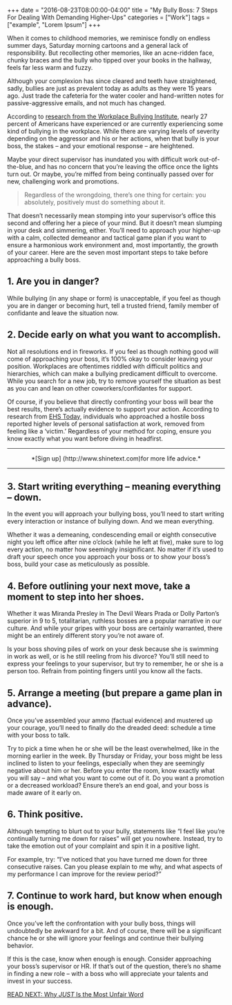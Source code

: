 +++
  date = "2016-08-23T08:00:00-04:00"
  title = "My Bully Boss: 7 Steps For Dealing With Demanding Higher-Ups"
  categories = ["Work"]
  tags = ["example", "Lorem Ipsum"]
+++



<span class="dropcap">W</span>hen it comes to childhood memories, we reminisce fondly on endless summer days, Saturday morning cartoons and a general lack of responsibility. But recollecting other memories, like an acne-ridden face, chunky braces and the bully who tipped over your books in the hallway, feels far less warm and fuzzy.

Although your complexion has since cleared and teeth have straightened, sadly, bullies are just as prevalent today as adults as they were 15 years ago. Just trade the cafeteria for the water cooler and hand-written notes for passive-aggressive emails, and not much has changed.

According to <a href="www.workplacebullying.org/wbiresearch/wbi-2014-us-survey/" target="_blank">research from the Workplace Bullying Institute</a>, nearly 27 percent of Americans have experienced or are currently experiencing some kind of bullying in the workplace. While there are varying levels of severity depending on the aggressor and his or her actions, when that bully is your boss, the stakes – and your emotional response – are heightened.

Maybe your direct supervisor has inundated you with difficult work out-of-the-blue, and has no concern that you’re leaving the office once the lights turn out. Or maybe, you’re miffed from being continually passed over for new, challenging work and promotions.

> Regardless of the wrongdoing, there’s one thing for certain: you absolutely, positively must do something about it.

That doesn’t necessarily mean stomping into your supervisor’s office this second and offering her a piece of your mind. But it doesn’t mean slumping in your desk and simmering, either. You’ll need to approach your higher-up with a calm, collected demeanor and tactical game plan if you want to ensure a harmonious work environment and, most importantly, the growth of your career.
Here are the seven most important steps to take before approaching a bully boss.

## 1. Are you in danger?

While bullying (in any shape or form) is unacceptable, if you feel as though you are in danger or becoming hurt, tell a trusted friend, family member of confidante and leave the situation now.

## 2. Decide early on what you want to accomplish.

Not all resolutions end in fireworks. If you feel as though nothing good will come of approaching your boss, it’s 100% okay to consider leaving your position. Workplaces are oftentimes riddled with difficult politics and hierarchies, which can make a bullying predicament difficult to overcome. While you search for a new job, try to remove yourself the situation as best as you can and lean on other coworkers/confidantes for support.

Of course, if you believe that directly confronting your boss will bear the best results, there’s actually evidence to support your action. According to research from [EHS Today](http://ehstoday.com/health/when-bosses-are-bullies-fight-back), individuals who approached a hostile boss reported higher levels of personal satisfaction at work, removed from feeling like a ‘victim.’
Regardless of your method for coping, ensure you know exactly what you want before diving in headfirst.

---

<center>*[Sign up] (http://www.shinetext.com)for more life advice.* </center>

---


## 3. Start writing everything – meaning everything – down.

In the event you will approach your bullying boss, you’ll need to start writing every interaction or instance of bullying down. And we mean everything.

Whether it was a demeaning, condescending email or eighth consecutive night you left office after nine o’clock (while he left at five), make sure to log every action, no matter how seemingly insignificant.
No matter if it’s used to draft your speech once you approach your boss or to show your boss’s boss, build your case as meticulously as possible.

## 4. Before outlining your next move, take a moment to step into her shoes.

Whether it was Miranda Presley in The Devil Wears Prada or Dolly Parton’s superior in 9 to 5, totalitarian, ruthless bosses are a popular narrative in our culture. And while your gripes with your boss are certainly warranted, there might be an entirely different story you’re not aware of.

Is your boss shoving piles of work on your desk because she is swimming in work as well, or is he still reeling from his divorce? You’ll still need to express your feelings to your supervisor, but try to remember, he or she is a person too. Refrain from pointing fingers until you know all the facts.

## 5. Arrange a meeting (but prepare a game plan in advance).

Once you’ve assembled your ammo (factual evidence) and mustered up your courage, you’ll need to finally do the dreaded deed: schedule a time with your boss to talk.

Try to pick a time when he or she will be the least overwhelmed, like in the morning earlier in the week. By Thursday or Friday, your boss might be less inclined to listen to your feelings, especially when they are seemingly negative about him or her.
Before you enter the room, know exactly what you will say – and what you want to come out of it. Do you want a promotion or a decreased workload? Ensure there’s an end goal, and your boss is made aware of it early on.

## 6. Think positive.

Although tempting to blurt out to your bully, statements like “I feel like you’re continually turning me down for raises” will get you nowhere. Instead, try to take the emotion out of your complaint and spin it in a positive light.

For example, try: “I’ve noticed that you have turned me down for three consecutive raises. Can you please explain to me why, and what aspects of my performance I can improve for the review period?”

## 7. Continue to work hard, but know when enough is enough.

Once you’ve left the confrontation with your bully boss, things will undoubtedly be awkward for a bit. And of course, there will be a significant chance he or she will ignore your feelings and continue their bullying behavior.

If this is the case, know when enough is enough. Consider approaching your boss’s supervisor or HR. If that’s out of the question, there’s no shame in finding a new role – with a boss who will appreciate your talents and invest in your success.

[READ NEXT: Why *JUST* Is the Most Unfair Word
](http://advice.shinetext.com/articles/why-just-is-the-most-unfair-word/)

<div class="pubexchange_module" id="pubexchange_below_content" data-pubexchange-module-id="2323"></div>

<script>(function(w, d, s, id) {
  w.PUBX=w.PUBX || {pub: "shine_text", discover: false, lazy: true};
  var js, pjs = d.getElementsByTagName(s)[0];
  if (d.getElementById(id)) return;
  js = d.createElement(s); js.id = id; js.async = true;
  js.src = "//main.pubexchange.com/loader.min.js";
  pjs.parentNode.insertBefore(js, pjs);
}(window, document, "script", "pubexchange-jssdk"));</script>
